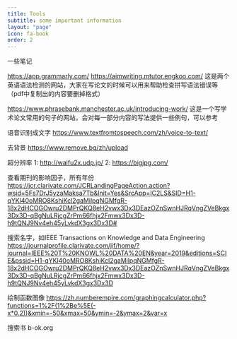 ```yaml
---
title: Tools
subtitle: some important information
layout: "page"
icon: fa-book
order: 2
---
```


一些笔记

https://app.grammarly.com/
https://aimwriting.mtutor.engkoo.com/
这是两个英语语法检测的网站，大家在写论文的时候可以用来帮助检查拼写语法错误等（pdf中复制出的内容要删掉格式）

https://www.phrasebank.manchester.ac.uk/introducing-work/
这是一个写学术论文常用的句子的网站，会对每一部分内容的写法提供一些例句，可以参考

语音识别成文字
https://www.textfromtospeech.com/zh/voice-to-text/

去背景
https://www.remove.bg/zh/upload

超分辨率
1: http://waifu2x.udp.jp/    2: https://bigjpg.com/

查看期刊的影响因子，所有年份
https://jcr.clarivate.com/JCRLandingPageAction.action?wsid=5Fs7DrJ5yzaMaksa7Tb&Init=Yes&SrcApp=IC2LS&SID=H1-qYKl40oMRO8KshiKcl2gaMilpqNGMfgR-18x2dHCOGOwru2DMPrQKQ8eH2vwx3Dx3DEazOZnSwnHJRqVngZVeBkgx3Dx3D-qBgNuLRjcgZrPm66fhjx2Fmwx3Dx3D-h9tQNJ9Nv4eh45yLvkdX3gx3Dx3D#

搜索名字，如IEEE Transactions on Knowledge and Data Engineering
https://journalprofile.clarivate.com/jif/home/?journal=IEEE%20T%20KNOWL%20DATA%20EN&year=2019&editions=SCIE&pssid=H1-qYKl40oMRO8KshiKcl2gaMilpqNGMfgR-18x2dHCOGOwru2DMPrQKQ8eH2vwx3Dx3DEazOZnSwnHJRqVngZVeBkgx3Dx3D-qBgNuLRjcgZrPm66fhjx2Fmwx3Dx3D-h9tQNJ9Nv4eh45yLvkdX3gx3Dx3D

绘制函数图像
https://zh.numberempire.com/graphingcalculator.php?functions=1%2F(1%2Be%5E(-x*0.2))&xmin=-50&xmax=50&ymin=-2&ymax=2&var=x

搜索书
b-ok.org
